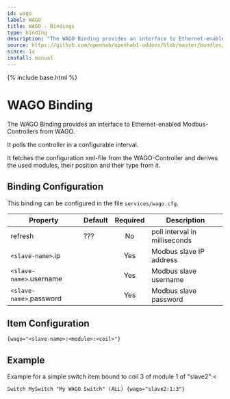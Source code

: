 ```yaml
---
id: wago
label: WAGO
title: WAGO - Bindings
type: binding
description: "The WAGO Binding provides an interface to Ethernet-enabled Modbus-Controllers from WAGO."
source: https://github.com/openhab/openhab1-addons/blob/master/bundles/binding/org.openhab.binding.wago/README.md
since: 1x
install: manual
---
```


<!-- Attention authors: Do not edit directly. Please add your changes to the appropriate source repository -->

{% include base.html %}

# WAGO Binding

The WAGO Binding provides an interface to Ethernet-enabled Modbus-Controllers from WAGO.

It polls the controller in a configurable interval.

It fetches the configuration xml-file from the WAGO-Controller and derives the used modules, their position and their type from it.

## Binding Configuration

This binding can be configured in the file `services/wago.cfg`.

| Property | Default | Required | Description |
|----------|---------|:--------:|-------------|
| refresh  |  ???    |    No    | poll interval in milliseconds |
| `<slave-name>`.ip | |   Yes   | Modbus slave IP address |
| `<slave-name>`.username | | Yes | Modbus slave username |
| `<slave-name>`.password | | Yes | Modbus slave password |


## Item Configuration

```
{wago="<slave-name>:<module>:<coil>"}
```

## Example

Example for a simple switch item bound to coil 3 of module 1 of "slave2":<

```
Switch MySwitch "My WAGO Switch" (ALL) {wago="slave2:1:3"}
```

